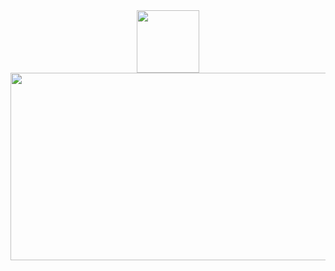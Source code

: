 <div id="header" align="center">
  <img src="https://media.giphy.com/media/NbFbJWxIqbUg1W3L2J/giphy.gif" width="100"/>
</div>
<div align="center">
  <img src="https://media.giphy.com/media/dWesBcTLavkZuG35MI/giphy.gif" width="600" height="300"/>
</div>
